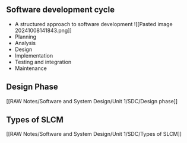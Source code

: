 ## Software development cycle
-  A structured approach to software development
![[Pasted image 20241008141843.png]]
- Planning
- Analysis
- Design
- Implementation
- Testing and integration
- Maintenance
## Design Phase
[[RAW Notes/Software and System Design/Unit 1/SDC/Design phase]]
## Types of SLCM
[[RAW Notes/Software and System Design/Unit 1/SDC/Types of SLCM]]
